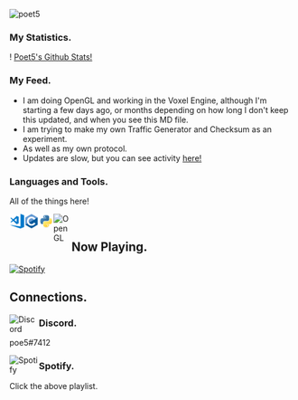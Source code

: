
![poet5](https://i.ibb.co/7WSJXRH/poet5.png)



###                                                                                   My Statistics.

!                                               [Poet5's Github Stats!](https://github-readme-stats.vercel.app/api?username=poet5&show_icons=true&theme=dracula)  


### My Feed.

- I am doing OpenGL and working in the Voxel Engine, although I'm starting a few days ago, or months depending on how long I don't keep this updated, and when you see this MD     file.
- I am trying to make my own Traffic Generator and Checksum as an experiment.
- As well as my own protocol.
- Updates are slow, but you can see activity [here!](https://github.com/poet5/Abraxas)

### Languages and Tools.
All of the things here!
‎

<img align="left" alt="Visual Studio Code" width="26px" src="https://raw.githubusercontent.com/github/explore/80688e429a7d4ef2fca1e82350fe8e3517d3494d/topics/visual-studio-code/visual-studio-code.png" />
<img align="left" alt="C++" width="26px" src="https://raw.githubusercontent.com/devicons/devicon/9f4f5cdb393299a81125eb5127929ea7bfe42889/icons/c/c-original.svg" />
<img align="left" alt="Python" width="26px" src="https://raw.githubusercontent.com/devicons/devicon/9f4f5cdb393299a81125eb5127929ea7bfe42889/icons/python/python-original.svg"/>
<img align="left" alt="OpenGL" width="32px" src="https://www.svgrepo.com/show/306509/opengl.svg" />

‎


## Now Playing.

[![Spotify](https://novatorem-j4iwtdeag-poet5.vercel.app/api/spotify)](https://open.spotify.com/user/vj6dymtvb454gh0u20hulgppw)

## Connections.

<img align="left" alt="Discord" width="52px" src="https://www.freepnglogos.com/uploads/discord-logo-png/concours-discord-cartes-voeux-fortnite-france-6.png" />

### Discord.

poe5#7412

<img align="left" alt="Spotify" width="52px" src="https://www.freepnglogos.com/uploads/spotify-logo-png/spotify-download-logo-30.png" />

### Spotify.

Click the above playlist.


